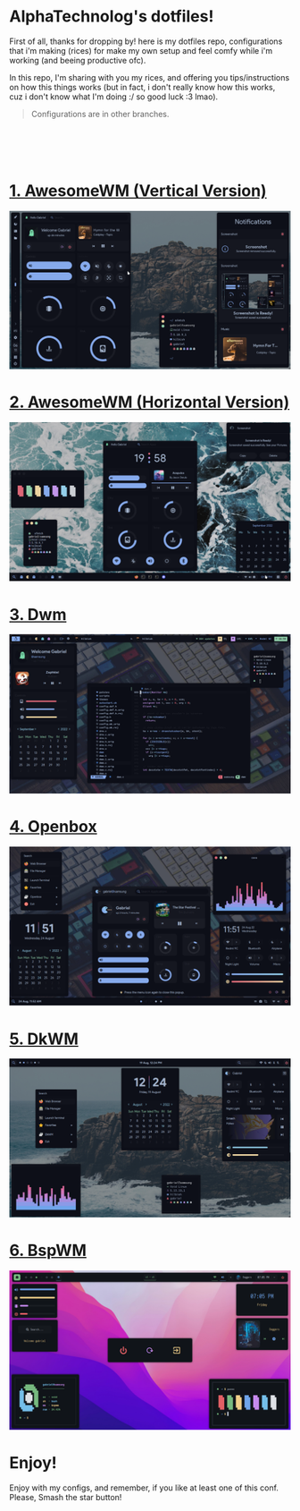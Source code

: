 # AlphaTechnolog's dotfiles!

First of all, thanks for dropping by! here is my dotfiles repo, configurations that i'm making (rices)
for make my own setup and feel comfy while i'm working (and beeing productive ofc).

In this repo, I'm sharing with you my rices, and offering you tips/instructions on how this things works
(but in fact, i don't really know how this works, cuz i don't know what I'm doing :/ so good luck :3 lmao).

> Configurations are in other branches.

<h1>
  <a href="#--------">
    <img alt="" align="left" src="https://img.shields.io/github/stars/AlphaTechnolog/dotfiles?color=f1cf8a&labelColor=f1cf8a&style=for-the-badge"/>
  </a>
  <a href="#--------">
    <img alt="" align="right" src="https://api.visitorbadge.io/api/visitors?path=AlphaTechnolog%2Fdotfiles&label=Views&labelColor=%2386aaec&countColor=%2386aaec" />
  </a>
</h1>

<br></br>

# [1. AwesomeWM (Vertical Version)](https://github.com/AlphaTechnolog/dotfiles/tree/awesomewm-vertical)

![awesomewm-vertical](./assets/awesomewm-vertical.png)

# [2. AwesomeWM (Horizontal Version)](https://github.com/AlphaTechnolog/dotfiles/tree/awesomewm)

![awesomewm](./assets/awesomewm.png)

# [3. Dwm](https://github.com/AlphaTechnolog/dotfiles/tree/dwm)

![dwm](./assets/dwm.png)

# [4. Openbox](https://github.com/AlphaTechnolog/dotfiles/tree/openbox)

![openbox](./assets/openbox.png)

# [5. DkWM](https://github.com/AlphaTechnolog/dotfiles/tree/dkwm)

![dkwm](./assets/dkwm.png)

# [6. BspWM](https://github.com/AlphaTechnolog/dotfiles/tree/bspwm)

![bspwm](./assets/bspwm.png)

# Enjoy!

Enjoy with my configs, and remember, if you like at least one of this conf. Please, Smash the star button!
